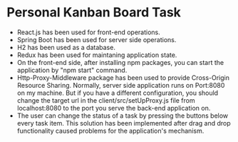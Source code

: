 # Personal Kanban Board Task

-   React.js has been used for front-end operations.
-   Spring Boot has been used for server side operations.
-   H2 has been used as a database.
-   Redux has been used for maintaning application state.
-   On the front-end side, after installing npm packages, you can start the application by "npm start" command.
-   Http-Proxy-Middleware package has been used to provide Cross-Origin Resource Sharing. Normally, server side application runs on Port:8080 on my machine. But if you have a different configuration, you should change the target url in the client/src/setUpProxy.js file from localhost:8080 to the port you serve the back-end application on.
-   The user can change the status of a task by pressing the buttons below every task item. This solution has been implemented after drag and drop functionality caused problems for the application's mechanism.

